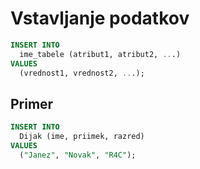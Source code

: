 # Vstavljanje podatkov

```sql
INSERT INTO
  ime_tabele (atribut1, atribut2, ...)
VALUES
  (vrednost1, vrednost2, ...);
```

## Primer

```sql
INSERT INTO
  Dijak (ime, priimek, razred)
VALUES
  ("Janez", "Novak", "R4C");
```
